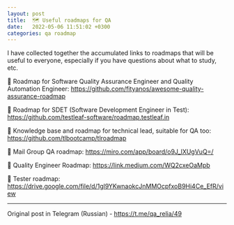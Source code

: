 ```yaml
---
layout: post
title:  🗺 Useful roadmaps for QA
date:   2022-05-06 11:51:02 +0300
categories: qa roadmap
---
```

I have collected together the accumulated links to roadmaps that will be useful to everyone, especially if you have questions about what to study, etc.

🔹 Roadmap for Software Quality Assurance Engineer and Quality Automation Engineer:
https://github.com/fityanos/awesome-quality-assurance-roadmap

🔹 Roadmap for SDET (Software Development Engineer in Test):
https://github.com/testleaf-software/roadmap.testleaf.in

🔹 Knowledge base and roadmap for technical lead, suitable for QA too:
https://github.com/tlbootcamp/tlroadmap

🔹 Mail Group QA roadmap:
https://miro.com/app/board/o9J_lXUgVuQ=/

🔹 Quality Engineer Roadmap:
https://link.medium.com/WQ2cxeOaMpb

🔹 Tester roadmap:
https://drive.google.com/file/d/1gl9YKwnaokcJnMMOcpfxoB9Hi4Ce_EfR/view

_________________
Original post in Telegram (Russian) - https://t.me/qa_relia/49
